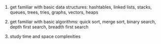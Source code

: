1) get familiar with basic data structures:
    hashtables, 
    linked lists, 
    stacks, 
    queues, 
    trees, 
    tries, 
    graphs, 
    vectors, 
    heaps

2) get familiar with basic algorithms:
    quick sort, 
    merge sort, 
    binary search, 
    depth first search, 
    breadth first search 

3) study time and space complexities


